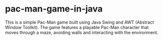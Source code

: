 # pac-man-game-in-java
This is a simple Pac-Man game built using Java Swing and AWT (Abstract Window Toolkit). The game features a playable Pac-Man character that moves through a maze, avoiding walls and interacting with the environment.
